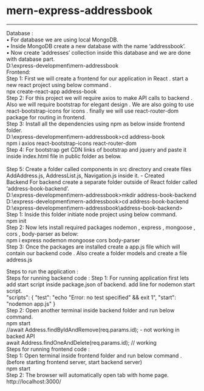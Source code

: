 # mern-express-addressbook

<html>
<hr>
Database :
</hr>
<br>
•	For database we are using local MongoDB.
<br>
•	Inside MongoDB create a new database with the name ‘addressbook’.
<br>
•	Now create ‘addresses’ collection inside this database and we are done with database part.
<br>
D:\express-development\mern-addressbook


<br>
Frontend:
<br>
Step 1: First we will create a frontend for our application in React . start a new react project using below command .
<br>
npx create-react-app address-book
<br>
Step 2: For this project we will require axios to make API calls to backend . Also we will require bootstrap for elegant design . We are also going to use react-bootstrap-icons for icons . finally we will use react-router-dom package for routing in frontend.
<br>
Step 3: Install all the dependencies using npm as below inside frontend folder.
<br>
D:\express-development\mern-addressbook>cd address-book
<br>
npm i axios react-bootstrap-icons react-router-dom
<br>
Step 4: For bootstrap get CDN links of bootstrap and jquery and paste it inside index.html file in public folder as below.
<br>
<link href=”https://cdn.jsdelivr.net/npm/bootstrap@5.0.2/dist/css/bootstrap.min.css” rel=”stylesheet” integrity=”sha384-EVSTQN3/azprG1Anm3QDgpJLIm9Nao0Yz1ztcQTwFspd3yD65VohhpuuCOmLASjC” crossorigin=”anonymous”>
<script src=”https://cdn.jsdelivr.net/npm/bootstrap@5.0.2/dist/js/bootstrap.bundle.min.js” integrity=”sha384-MrcW6ZMFYlzcLA8Nl+NtUVF0sA7MsXsP1UyJoMp4YLEuNSfAP+JcXn/tWtIaxVXM” crossorigin=”anonymous”></script>
<script src=”https://code.jquery.com/jquery-3.7.1.min.js” integrity=”sha256-/JqT3SQfawRcv/BIHPThkBvs0OEvtFFmqPF/lYI/Cxo=” crossorigin=”anonymous”></script>
<br>
Step 5: Create a folder called components in src directory and create files AddAddress.js, AddressList.js, Navigation.js inside it. - Created
<br>
Backend
For backend create a separate folder outside of React folder called ‘address-book-backend’.
<br>
D:\express-development\mern-addressbook>mkdir address-book-backend
<br>
D:\express-development\mern-addressbook>cd address-book-backend
<br>
D:\express-development\mern-addressbook\address-book-backend>
<br>
Step 1: Inside this folder initiate node project using below command.
<br>
npm init
<br>
Step 2: Now lets install required packages nodemon , express , mongoose , cors , body-parser as below:
<br>
npm i express nodemon mongoose cors body-parser
<br>
Step 3: Once the packages are installed create a app.js file which will contain our backend code . Also create a folder models and create a file address.js
<br>

Steps to run the application :
<br>
Steps for running backend code :
Step 1: For running application first lets add start script inside package.json of backend. add line for nodemon start script.
<br>
"scripts": {
    "test": "echo \"Error: no test specified\" && exit 1",
    "start": "nodemon app.js"
}
<br>
Step 2: Open another terminal inside backend folder and run below command. 
<br>
npm start
<br>
//await Address.findByIdAndRemove(req.params.id); - not working in backed API
<br>
await Address.findOneAndDelete(req.params.id); // working 
<br>
Steps for running frontend code :
<br>
Step 1: Open terminal inside frontend folder and run below command . (before starting frontend server, start backend server)
<br>
npm start 
<br>
Step 2: The browser will automatically open tab with home page. http://localhost:3000/
</html>
